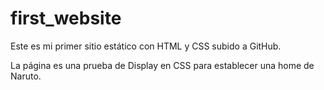 # first_website
Este es mi primer sitio estático con HTML y CSS subido a GitHub.

La página es una prueba de Display en CSS para establecer una home de Naruto.